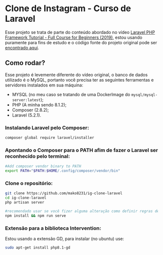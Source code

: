# Clone de Instagram - Curso de Laravel 

Esse projeto se trata de parte do conteúdo abordado no vídeo [Laravel PHP Framework Tutorial - Full Course for Beginners (2019)](https://www.youtube.com/watch?v=ImtZ5yENzgE), estou usando puramente para fins de estudo e o código fonte do projeto original pode ser [encontrado aqui](https://github.com/coderstape/freecodegram). 

## Como rodar? 
Esse projeto é levemente diferente do vídeo original, o banco de dados utilizado é o MySQL, portanto você precisa ter as seguintes ferramentas e servidores instalados em sua máquina:
- MYSQL (no meu caso se tratando de uma DockerImage do `mysql/mysql-server:latest`);
- PHP (A minha sendo 8.1.2);
- Composer (2.8.2);
- Laravel (5.2.1).

### Instalando Laravel pelo Composer:
```bash
composer global require laravel/installer
```

### Apontando o Composer para o PATH afim de fazer o Laravel ser reconhecido pelo terminal:
```bash
#Add composer vendor binary to PATH
export PATH="$PATH:$HOME/.config/composer/vendor/bin"
```

### Clone o repositório:
```bash
git clone https://github.com/mako8231/ig-clone-laravel
cd ig-clone-laravel
php artisan server

#recomendado usar se você fizer alguma alteração como definir regras de autenticação que exijam a manipulação do vue/vite:
npm install && npm run serve 
```

### Extensão para a biblioteca Intervention:

Estou usando a extensão GD, para instalar (no ubuntu) use:

```bash
sudo apt-get install php8.1-gd
```





